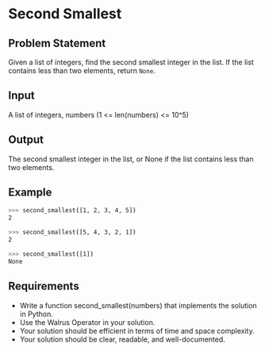 # Second Smallest

## Problem Statement

Given a list of integers, find the second smallest integer in the list. If the list contains less than two elements, return `None`.

## Input

A list of integers, numbers (1 <= len(numbers) <= 10^5)

## Output

The second smallest integer in the list, or None if the list contains less than two elements.

## Example

```bash
>>> second_smallest([1, 2, 3, 4, 5])
2

>>> second_smallest([5, 4, 3, 2, 1])
2

>>> second_smallest([1])
None
```

## Requirements

- Write a function second_smallest(numbers) that implements the solution in Python.
- Use the Walrus Operator in your solution.
- Your solution should be efficient in terms of time and space complexity.
- Your solution should be clear, readable, and well-documented.
